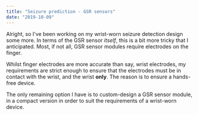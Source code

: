 ```yaml
---
title: "Seizure prediction - GSR sensors"
date: "2019-10-09"
---
```


Alright, so I've been working on my wrist-worn seizure detection design some
more. In terms of the GSR sensor _itself_, this is a bit more tricky that I
anticipated. Most, if not all, GSR sensor modules require electrodes on the
finger.

Whilst finger electrodes are more accurate than say, wrist electrodes, my
requirements are strict enough to ensure that the electrodes must be in contact
with the wrist, and the wrist **only**. The reason is to ensure a hands-free
device.

The only remaining option I have is to custom-design a GSR sensor module, in a
compact version in order to suit the requirements of a wrist-worn device.
